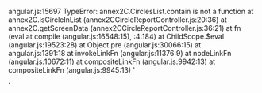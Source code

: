 angular.js:15697 TypeError: annex2C.CirclesList.contain is not a function
    at annex2C.isCircleInList (annex2CCircleReportController.js:20:36)
    at annex2C.getScreenData (annex2CCircleReportController.js:36:21)
    at fn (eval at compile (angular.js:16548:15), <anonymous>:4:184)
    at ChildScope.$eval (angular.js:19523:28)
    at Object.pre (angular.js:30066:15)
    at angular.js:1391:18
    at invokeLinkFn (angular.js:11376:9)
    at nodeLinkFn (angular.js:10672:11)
    at compositeLinkFn (angular.js:9942:13)
    at compositeLinkFn (angular.js:9945:13) '<div class="container table-responsive" style="border-radius: 20px;" ng-init="annex2C.getScreenData();">'
